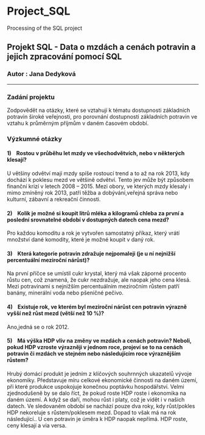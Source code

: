# Project_SQL
Processing of the SQL project
## Projekt SQL - Data o mzdách a cenách potravin a jejich zpracování pomocí SQL

### Autor : Jana Dedyková
------
### Zadání projektu 

Zodpovědět na otázky, které se vztahují k tématu dostupnosti základních potravin široké veřejnosti, pro porovnání dostupnosti základních potravin ve vztahu k průměrným příjmům v daném časovém období.

### Výzkumné otázky 

#### 1)    Rostou v průběhu let mzdy ve všechodvětvích, nebo v některých klesají?

U většiny odvětví mají mzdy spíše rostoucí trend a to až na rok 2013, kdy dochází k poklesu mezd ve většině odvětví. Tento jev může být způsobem finanční krizí v letech 2008 – 2015. Mezi obory, ve kterých mzdy klesaly i mimo zmíněný rok 2013, patří těžba a dobývání,veřejná správa nebo kulturní, zábavní a rekreační činnosti.

#### 2)    Kolik je možné si koupit litrů mléka a kilogramů chleba za první a poslední srovnatelné období v dostupných datech cena mezd?

Pro každou komoditu a rok je vytvořen samostatný příkaz, který vrátí množství dané komodity, které je možné koupit v daný rok.

#### 3)    Která kategorie potravin zdražuje nejpomaleji (je u ní nejnižší percentuální meziroční nárůst)?

Na první příčce se umístil cukr krystal, který má však záporné procento růstu cen, což znamená, že cukr nezdražuje, ale naopak jeho cena klesá. Mezi potravinami s nejnižším percentuálním meziročním růstem patří banány, minerální voda nebo pšeničné pečivo.

#### 4)    Existuje rok, ve kterém byl meziroční nárůst cen potravin výrazně vyšší než růst mezd (větší než 10 %)?

Ano,jedná se o rok 2012.

#### 5)    Má výška HDP vliv na změny ve mzdách a cenách potravin? Neboli, pokud HDP vzroste výrazněji v jednom roce, projeví se to na cenách potravin či mzdách ve stejném nebo následujícím roce výraznějším růstem?

Hrubý domácí produkt je jedním z klíčových souhrnných ukazatelů vývoje ekonomiky. Představuje míru celkové ekonomické činnosti na daném území, při které produkce uspokojuje konečnou poptávku hospodářství. Velmi zjednodušeně by se dalo říct, že pokud roste HDP roste i ekonomika na daném území. A když se daří, mohou růst i platy, což je vidět i v našich datech. Ve sledovaném období se nachází pouze dva roky, kdy růst/pokles HDP nekoreluje s růstem/poklesem mezd. Dopad to však má na rok následující.. U cen potravin je úměra k HDP naopak nepřímá. HDP roste, ceny klesají a via versa.
